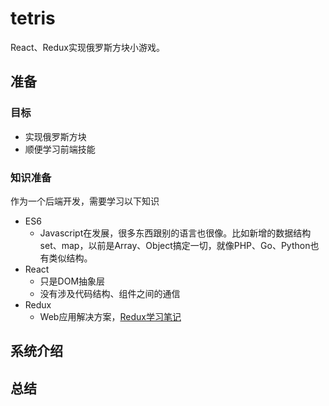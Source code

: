 # tetris
React、Redux实现俄罗斯方块小游戏。

## 准备
### 目标
- 实现俄罗斯方块
- 顺便学习前端技能
### 知识准备
作为一个后端开发，需要学习以下知识
- ES6
    - Javascript在发展，很多东西跟别的语言也很像。比如新增的数据结构set、map，以前是Array、Object搞定一切，就像PHP、Go、Python也有类似结构。
- React
    - 只是DOM抽象层
    - 没有涉及代码结构、组件之间的通信
- Redux
    - Web应用解决方案，<a href="https://github.com/dingqing/tetris/Redux-learning.md" target="_blank">Redux学习笔记</a>

## 系统介绍

## 总结